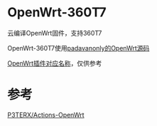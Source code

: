 # OpenWrt-360T7
云编译OpenWrt固件，支持360T7

OpenWrt-360T7使用[padavanonly的OpenWrt源码](https://github.com/padavanonly/immortalwrtARM)

[OpenWrt插件对应名称](https://www.right.com.cn/forum/thread-3682029-1-1.html)，仅供参考

# 参考
[P3TERX/Actions-OpenWrt](https://github.com/P3TERX/Actions-OpenWrt)
